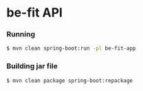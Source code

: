# be-fit API

### Running 

```sh
$ mvn clean spring-boot:run -pl be-fit-app
```

### Building jar file 

```sh
$ mvn clean package spring-boot:repackage
```